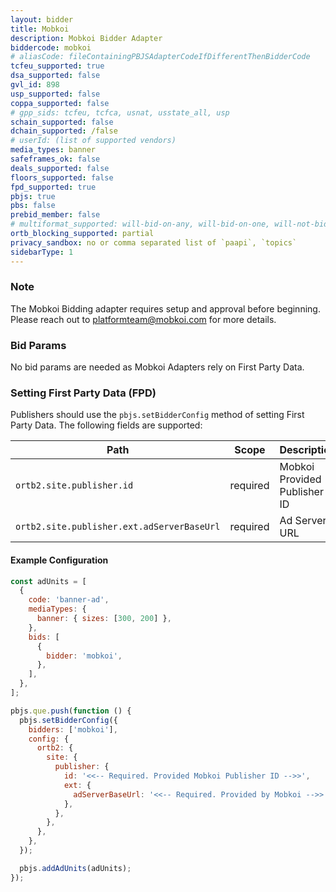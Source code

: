 ```yaml
---
layout: bidder
title: Mobkoi
description: Mobkoi Bidder Adapter
biddercode: mobkoi
# aliasCode: fileContainingPBJSAdapterCodeIfDifferentThenBidderCode
tcfeu_supported: true
dsa_supported: false
gvl_id: 898
usp_supported: false
coppa_supported: false
# gpp_sids: tcfeu, tcfca, usnat, usstate_all, usp
schain_supported: false
dchain_supported: /false
# userId: (list of supported vendors)
media_types: banner
safeframes_ok: false
deals_supported: false
floors_supported: false
fpd_supported: true
pbjs: true
pbs: false
prebid_member: false
# multiformat_supported: will-bid-on-any, will-bid-on-one, will-not-bid
ortb_blocking_supported: partial
privacy_sandbox: no or comma separated list of `paapi`, `topics`
sidebarType: 1
---
```


### Note

The Mobkoi Bidding adapter requires setup and approval before beginning. Please reach out to <platformteam@mobkoi.com> for
more details.

### Bid Params

No bid params are needed as Mobkoi Adapters rely on First Party Data.

### Setting First Party Data (FPD)

Publishers should use the `pbjs.setBidderConfig` method of setting First Party Data. The following fields are supported:

| Path                                        | Scope    | Description                  | Example                   | Type      |
|---------------------------------------------|----------|------------------------------|---------------------------|-----------|
| `ortb2.site.publisher.id`                   | required | Mobkoi Provided Publisher ID | `'mobkoi-publisher-id'`   | `string`  |
| `ortb2.site.publisher.ext.adServerBaseUrl`  | required | Ad Server URL                | `'https://adserver.com'`  | `string`  |


#### Example Configuration

```js
const adUnits = [
  {
    code: 'banner-ad',
    mediaTypes: {
      banner: { sizes: [300, 200] },
    },
    bids: [
      {
        bidder: 'mobkoi',
      },
    ],
  },
];

pbjs.que.push(function () {
  pbjs.setBidderConfig({
    bidders: ['mobkoi'],
    config: {
      ortb2: {
        site: {
          publisher: {
            id: '<<-- Required. Provided Mobkoi Publisher ID -->>',
            ext: {
              adServerBaseUrl: '<<-- Required. Provided by Mobkoi -->>',
            },
          },
        },
      },
    },
  });

  pbjs.addAdUnits(adUnits);
});
```
